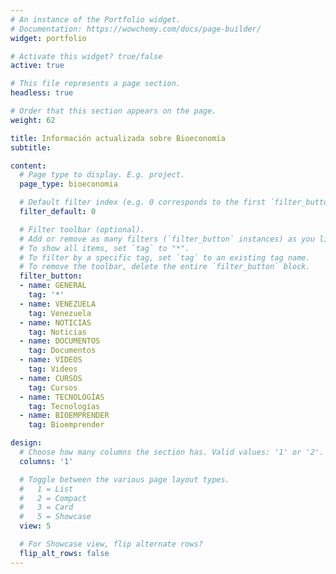 ```yaml
---
# An instance of the Portfolio widget.
# Documentation: https://wowchemy.com/docs/page-builder/
widget: portfolio

# Activate this widget? true/false
active: true

# This file represents a page section.
headless: true

# Order that this section appears on the page.
weight: 62

title: Información actualizada sobre Bioeconomía
subtitle: 

content:
  # Page type to display. E.g. project.
  page_type: bioeconomia

  # Default filter index (e.g. 0 corresponds to the first `filter_button` instance below).
  filter_default: 0

  # Filter toolbar (optional).
  # Add or remove as many filters (`filter_button` instances) as you like.
  # To show all items, set `tag` to "*".
  # To filter by a specific tag, set `tag` to an existing tag name.
  # To remove the toolbar, delete the entire `filter_button` block.
  filter_button:
  - name: GENERAL
    tag: '*'
  - name: VENEZUELA
    tag: Venezuela
  - name: NOTICIAS
    tag: Noticias
  - name: DOCUMENTOS
    tag: Documentos
  - name: VIDEOS
    tag: Videos
  - name: CURSOS
    tag: Cursos
  - name: TECNOLOGÍAS
    tag: Tecnologías
  - name: BIOEMPRENDER
    tag: Bioemprender

design:
  # Choose how many columns the section has. Valid values: '1' or '2'.
  columns: '1'

  # Toggle between the various page layout types.
  #   1 = List
  #   2 = Compact
  #   3 = Card
  #   5 = Showcase
  view: 5

  # For Showcase view, flip alternate rows?
  flip_alt_rows: false
---
```

